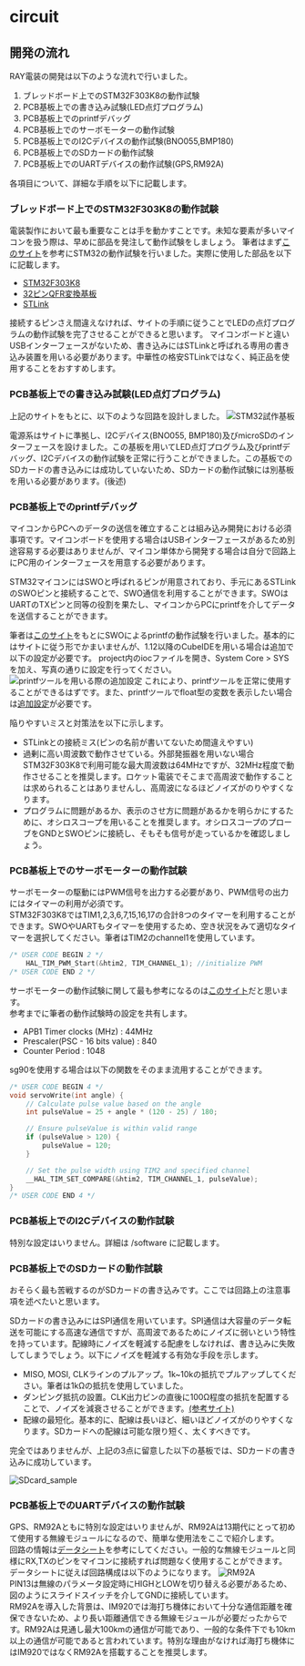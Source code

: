 # circuit

## 開発の流れ
RAY電装の開発は以下のような流れで行いました。
1. ブレッドボード上でのSTM32F303K8の動作試験
2. PCB基板上での書き込み試験(LED点灯プログラム)
3. PCB基板上でのprintfデバッグ
4. PCB基板上でのサーボモーターの動作試験
5. PCB基板上でのI2Cデバイスの動作試験(BNO055,BMP180)
6. PCB基板上でのSDカードの動作試験
7. PCB基板上でのUARTデバイスの動作試験(GPS,RM92A)  

各項目について、詳細な手順を以下に記載します。
### ブレッドボード上でのSTM32F303K8の動作試験
電装製作において最も重要なことは手を動かすことです。未知な要素が多いマイコンを扱う際は、早めに部品を発注して動作試験をしましょう。
筆者はまず[このサイト](https://yoshikiyo.com/2021/01/04/20210104/)を参考にSTM32の動作試験を行いました。実際に使用した部品を以下に記載します。
* [STM32F303K8](https://akizukidenshi.com/catalog/g/gI-10790/)
* [32ピンQFR変換基板](https://akizukidenshi.com/catalog/g/gP-09581/)
* [STLink](https://www.amazon.co.jp/QuiExact-%E3%83%97%E3%83%AD%E3%82%B0%E3%83%A9%E3%83%9F%E3%83%B3%E3%82%B0%E3%82%AD%E3%83%83%E3%83%88-%E3%82%A8%E3%83%9F%E3%83%A5%E3%83%AC%E3%83%BC%E3%82%BF%E3%83%87%E3%83%90%E3%83%83%E3%82%AC-%E3%82%B7%E3%83%9F%E3%83%A5%E3%83%AC%E3%83%BC%E3%82%B7%E3%83%A7%E3%83%B3-%E3%83%87%E3%83%90%E3%83%83%E3%82%AC%E3%82%A8%E3%83%9F%E3%83%A5%E3%83%AC%E3%83%BC%E3%82%BF/dp/B0B5KLKDY2/ref=sr_1_1_sspa?keywords=st-link%2Fv2&qid=1698780781&sr=8-1-spons&sp_csd=d2lkZ2V0TmFtZT1zcF9hdGY&psc=1)

接続するピンさえ間違えなければ、サイトの手順に従うことでLEDの点灯プログラムの動作試験を完了させることができると思います。
マイコンボードと違いUSBインターフェースがないため、書き込みにはSTLinkと呼ばれる専用の書き込み装置を用いる必要があります。中華性の格安STLinkではなく、純正品を使用することをおすすめします。

### PCB基板上での書き込み試験(LED点灯プログラム)
上記のサイトをもとに、以下のような回路を設計しました。
![STM32試作基板](/NSE2023/STM32-devlopment/circuit/STM32prototype.png)  

電源系はサイトに準拠し、I2Cデバイス(BNO055, BMP180)及びmicroSDのインターフェースを設けました。この基板を用いてLED点灯プログラム及びprintfデバッグ、I2Cデバイスの動作試験を正常に行うことができました。この基板でのSDカードの書き込みには成功していないため、SDカードの動作試験には別基板を用いる必要があります。(後述)

### PCB基板上でのprintfデバッグ
マイコンからPCへのデータの送信を確立することは組み込み開発における必須事項です。マイコンボードを使用する場合はUSBインターフェースがあるため別途容易する必要はありませんが、マイコン単体から開発する場合は自分で回路上にPC用のインターフェースを用意する必要があります。  

STM32マイコンにはSWOと呼ばれるピンが用意されており、手元にあるSTLinkのSWOピンと接続することで、SWO通信を利用することができます。SWOはUARTのTXピンと同等の役割を果たし、マイコンからPCにprintfを介してデータを送信することができます。  

筆者は[このサイト](https://yukblog.net/stm32cubeide-printf-swo/)をもとにSWOによるprintfの動作試験を行いました。基本的にはサイトに従う形でかまいませんが、1.12以降のCubeIDEを用いる場合は追加で以下の設定が必要です。
project内のiocファイルを開き、System Core > SYSを加え、写真の通りに設定を行ってください。
![printfツールを用いる際の追加設定](/NSE2023/STM32-devlopment/circuit/printfConfig.png)
これにより、printfツールを正常に使用することができるはずです。また、printfツールでfloat型の変数を表示したい場合は[追加設定](https://yukblog.net/stm32cubeide-printf-float/)が必要です。　　

陥りやすいミスと対策法を以下に示します。
* STLinkとの接続ミス(ピンの名前が書いてないため間違えやすい)
* 過剰に高い周波数で動作させている。外部発振器を用いない場合STM32F303K8で利用可能な最大周波数は64MHzですが、32MHz程度で動作させることを推奨します。ロケット電装でそこまで高周波で動作することは求められることはありませんし、高周波になるほどノイズがのりやすくなります。
* プログラムに問題があるか、表示のさせ方に問題があるかを明らかにするために、オシロスコープを用いることを推奨します。オシロスコープのプローブをGNDとSWOピンに接続し、そもそも信号が走っているかを確認しましょう。

### PCB基板上でのサーボモーターの動作試験
サーボモーターの駆動にはPWM信号を出力する必要があり、PWM信号の出力にはタイマーの利用が必須です。  
STM32F303K8ではTIM1,2,3,6,7,15,16,17の合計8つのタイマーを利用することができます。SWOやUARTもタイマーを使用するため、空き状況をみて適切なタイマーを選択してください。筆者はTIM2のchannel1を使用しています。

```cpp
/* USER CODE BEGIN 2 */
	HAL_TIM_PWM_Start(&htim2, TIM_CHANNEL_1); //initialize PWM
/* USER CODE END 2 */
```

サーボモーターの動作試験に関して最も参考になるのは[このサイト](https://qiita.com/usashirou/items/2d0fedf59a3cef083b87)だと思います。  
参考までに筆者の動作試験時の設定を共有します。
* APB1 Timer clocks (MHz) : 44MHz
* Prescaler(PSC - 16 bits value) : 840
* Counter Period : 1048

sg90を使用する場合は以下の関数をそのまま流用することができます。
```cpp
/* USER CODE BEGIN 4 */
void servoWrite(int angle) {
	// Calculate pulse value based on the angle
	int pulseValue = 25 + angle * (120 - 25) / 180;

	// Ensure pulseValue is within valid range
	if (pulseValue > 120) {
		pulseValue = 120;
	}

	// Set the pulse width using TIM2 and specified channel
	__HAL_TIM_SET_COMPARE(&htim2, TIM_CHANNEL_1, pulseValue);
}
/* USER CODE END 4 */
```

### PCB基板上でのI2Cデバイスの動作試験
特別な設定はいりません。詳細は /software に記載します。

### PCB基板上でのSDカードの動作試験
おそらく最も苦戦するのがSDカードの書き込みです。ここでは回路上の注意事項を述べたいと思います。

SDカードの書き込みにはSPI通信を用いています。SPI通信は大容量のデータ転送を可能にする高速な通信ですが、高周波であるためにノイズに弱いという特性を持っています。配線時にノイズを軽減する配慮をしなければ、書き込みに失敗してしまうでしょう。以下にノイズを軽減する有効な手段を示します。
* MISO, MOSI, CLKラインのプルアップ。1k~10kの抵抗でプルアップしてください。筆者は1kΩの抵抗を使用していました。
* ダンピング抵抗の設置。CLK出力ピンの直後に100Ω程度の抵抗を配置することで、ノイズを減衰させることができます。[(参考サイト)](https://ally-japan.jimdo.com/2015/11/23/%E3%82%AF%E3%83%AD%E3%83%83%E3%82%AF%E3%81%AB%E3%81%A4%E3%81%84%E3%81%A6-part2/)
* 配線の最短化。基本的に、配線は長いほど、細いほどノイズがのりやすくなります。SDカードへの配線は可能な限り短く、太くすべきです。

完全ではありませんが、上記の3点に留意した以下の基板では、SDカードの書き込みに成功しています。  

![SDcard_sample](/NSE2023/STM32-devlopment/circuit/SDcard.png)

### PCB基板上でのUARTデバイスの動作試験
GPS、RM92Aともに特別な設定はいりませんが、RM92Aは13期代にとって初めて使用する無線モジュールになるので、簡単な使用法をここで紹介します。  
回路の情報は[データシート](http://www.cec-chiyoda.co.jp/document/rflink_RM-92A_RM-92C.pdf)を参考にしてください。一般的な無線モジュールと同様にRX,TXのピンをマイコンに接続すれば問題なく使用することができます。  
データシートに従えば回路構成は以下のようになります。 
![RM92A](/NSE2023/STM32-devlopment/circuit/RM92A.png)  
PIN13は無線のパラメータ設定時にHIGHとLOWを切り替える必要があるため、図のようにスライドスイッチを介してGNDに接続しています。  
RM92Aを導入した背景は、IM920では海打ち機体において十分な通信距離を確保できないため、より長い距離通信できる無線モジュールが必要だったからです。RM92Aは見通し最大100kmの通信が可能であり、一般的な条件下でも10km以上の通信が可能であると言われています。特別な理由がなければ海打ち機体にはIM920ではなくRM92Aを搭載することを推奨します。